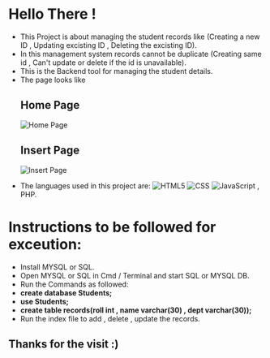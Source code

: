 # Hello There !
<ul>
<li>This Project is about managing the student records like (Creating a new ID , Updating excisting ID , Deleting the excisting ID). </li>
<li>In this management system records cannot be duplicate (Creating same id , Can't update or delete if the id is unavailable).</li>
<li>This is the Backend tool for managing the student details.</li>
<li>The page looks like </li>

   <h2>Home Page</h2>
   
  ![Home Page](https://user-images.githubusercontent.com/58801238/221770475-9943ad71-0fd1-4e3e-bd4b-09a3bae2725d.jpeg)
  
  <h2>Insert Page</h2>
  
  ![Insert Page](https://user-images.githubusercontent.com/58801238/221770485-f0251694-651f-48f0-ab96-26b63b505d2e.jpeg)
</ul>

- The languages used in this project are: ![HTML5](https://img.shields.io/badge/-HTML5-333333?style=flat&logo=HTML5)
![CSS](https://img.shields.io/badge/-CSS-333333?style=flat&logo=CSS3&logoColor=1572B6)
![JavaScript](https://img.shields.io/badge/-JavaScript-333333?style=flat&logo=javascript) , PHP.

<h1>Instructions to be followed for exceution: </h1>
<ul>
<li>Install MYSQL or SQL.</li>
<li>Open MYSQL or SQL in Cmd / Terminal and start SQL or MYSQL DB.</li>
<li>Run the Commands as followed: </li>
<li><b>create database Students;</b></li>
<li><b>use Students;</b></li>
<li><b>create table records(roll int , name varchar(30) , dept varchar(30));</b></li>
<li>Run the index file to add , delete , update the records.</li>
</ul>
<h2>Thanks for the visit :)</h2>

